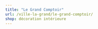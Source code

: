 ```yaml
---
title: "Le Grand Comptoir"
url: /ville-la-grand/le-grand-comptoir/
shop: décoration intérieure
---
```

